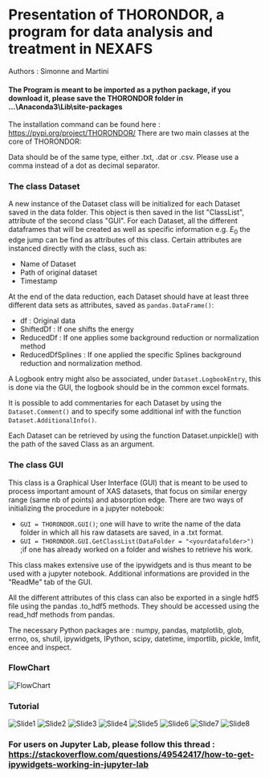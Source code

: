 # Presentation of THORONDOR, a program for data analysis and treatment in NEXAFS

Authors : Simonne and Martini

#### The Program is meant to be imported as a python package, if you download it, please save the THORONDOR folder in ...\Anaconda3\Lib\site-packages
The installation command can be found here : https://pypi.org/project/THORONDOR/
There are two main classes at the core of THORONDOR:

Data should be of the same type, either .txt, .dat or .csv. Please use a comma instead of a dot as decimal separator.

### The class Dataset
A new instance of the Dataset class will be initialized for each Dataset saved in the data folder. This object is then saved in the list "ClassList", attribute of the second class "GUI".
For each Dataset, all the different dataframes that will be created as well as specific information e.g. $E_0$ the edge jump can be find as attributes of this class. Certain attributes are instanced directly with the class, such as:
* Name of Dataset
* Path of original dataset
* Timestamp

At the end of the data reduction, each Dataset should have at least three different data sets as attributes, saved as `pandas.DataFrame()`:
* df : Original data
* ShiftedDf : If one shifts the energy 
* ReducedDf : If one applies some background reduction or normalization method 
* ReducedDfSplines : If one applied the specific Splines background reduction and normalization method.

A Logbook entry might also be associated, under `Dataset.LogbookEntry`, this is done via the GUI, the logbook should be in the common excel formats.

It is possible to add commentaries for each Dataset by using the `Dataset.Comment()` and to specify some additional inf with the function `Dataset.AdditionalInfo()`.

Each Dataset can be retrieved by using the function Dataset.unpickle() with the path of the saved Class as an argument.

### The class GUI
This  class is a Graphical User Interface (GUI) that is meant to be used to process important amount of XAS datasets, that focus on similar energy range (same nb of points) and absorption edge.
There are two ways of initializing the procedure in a jupyter notebook:
* `GUI = THORONDOR.GUI()`; one will have to write the name of the data folder in which all his raw datasets are saved, in a .txt format.
* `GUI = THORONDOR.GUI.GetClassList(DataFolder = "<yourdatafolder>")` ;if one has already worked on a folder and wishes to retrieve his work.

This class makes extensive use of the ipywidgets and is thus meant to be used with a jupyter notebook. Additional informations are provided in the "ReadMe" tab of the GUI.

All the different attributes of this class can also be exported in a single hdf5 file using the pandas .to_hdf5 methods. They should be accessed using the read_hdf methods from pandas.

The necessary Python packages are : numpy, pandas, matplotlib, glob, errno, os, shutil, ipywidgets, IPython, scipy, datetime, importlib, pickle, lmfit, encee and inspect.

### FlowChart

![FlowChart](https://user-images.githubusercontent.com/51970962/76894984-6e65d180-688f-11ea-9649-cee5aad148ce.png)

### Tutorial

![Slide1](https://user-images.githubusercontent.com/51970962/80913188-01c16c00-8d43-11ea-812a-8f688d6b8707.PNG)
![Slide2](https://user-images.githubusercontent.com/51970962/80913198-169dff80-8d43-11ea-8bc7-a215539213a1.PNG)
![Slide3](https://user-images.githubusercontent.com/51970962/80913201-1d2c7700-8d43-11ea-9399-9053ea1244d1.PNG)
![Slide4](https://user-images.githubusercontent.com/51970962/80913204-24538500-8d43-11ea-8da1-a92b3b774345.PNG)
![Slide5](https://user-images.githubusercontent.com/51970962/80913209-29b0cf80-8d43-11ea-8cd0-0ac539d19cd2.PNG)
![Slide6](https://user-images.githubusercontent.com/51970962/80913211-2e758380-8d43-11ea-9aea-4a9428ab79c4.PNG)
![Slide7](https://user-images.githubusercontent.com/51970962/80913216-36cdbe80-8d43-11ea-9fb4-66ef5cba2468.PNG)
![Slide8](https://user-images.githubusercontent.com/51970962/80913217-3c2b0900-8d43-11ea-8fd4-2433d614bded.PNG)


### For users on Jupyter Lab, please follow this thread : https://stackoverflow.com/questions/49542417/how-to-get-ipywidgets-working-in-jupyter-lab